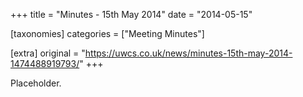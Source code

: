 +++
title = "Minutes - 15th May 2014"
date = "2014-05-15"

[taxonomies]
categories = ["Meeting Minutes"]

[extra]
original = "https://uwcs.co.uk/news/minutes-15th-may-2014-1474488919793/"
+++

Placeholder.

